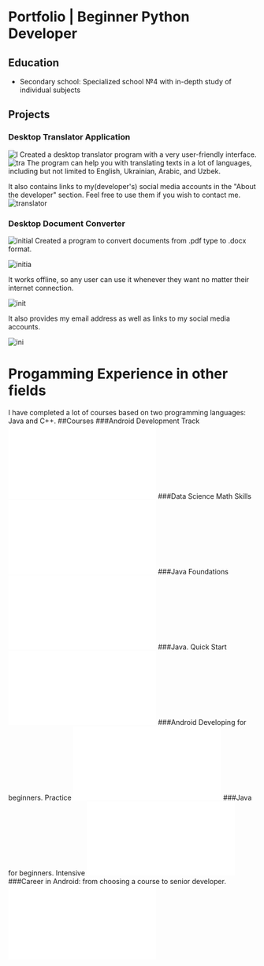 # Portfolio | Beginner Python Developer

## Education
- Secondary school: Specialized school №4 with in-depth study of individual subjects


## Projects
### Desktop Translator Application
![l](assets/1_.jpg)
Created a desktop translator program with a very user-friendly interface.
![tra](assets/2_.jpg)
The program can help you with translating texts in a lot of languages, including but not limited to English, Ukrainian, Arabic, and Uzbek. 

It also contains links to my(developer's) social media accounts in the "About the developer" section. Feel free to use them if you wish to contact me.
![translator](assets/3_.jpg)
### Desktop Document Converter
![initial](assets/1.jpg)
Created a program to convert documents from .pdf type to .docx format.

![initia](assets/2.jpg)

It works offline, so any user can use it whenever they want no matter their internet connection.

![init](assets/3.jpg)

It also provides my email address as well as links to my social media accounts.

![ini](assets/4.jpg)

# Progamming Experience in other fields
I have completed a lot of courses based on two programming languages: Java and C++. 
##Courses
###Android Development Track
![android](assets/UDACITY.pdf)
###Data Science Math Skills
![coursera](assets/CourseraDataScience.pdf)
###Java Foundations
![oracle](assets/OracleAcademy.pdf)
###Java. Quick Start
![java](assets/4610981_1039966.ru.pdf)
###Android Developing for beginners. Practice
![and](assets/android.pdf)
###Java for beginners. Intensive
![int](assets/4610981_1013454.ru.pdf)
###Career in Android: from choosing a course to senior developer.
![career](assets/CareerinAndroid.pdf)
